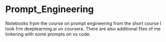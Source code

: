 # Prompt_Engineering

Notebooks frpm the course on prompt engineering from the short course I took frm deeplearning.ai on coursera. There are also additional files of me tinkering with some prompts on vs code.
